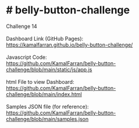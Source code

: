 # # belly-button-challenge
Challenge 14<br>
<br>
Dashboard Link (GitHub Pages):<br>
https://kamalfarran.github.io/belly-button-challenge/<br>
<br>
Javascript Code:<br>
https://github.com/KamalFarran/belly-button-challenge/blob/main/static/js/app.js<br>
<br>
html File to view Dashboard:<br>
https://github.com/KamalFarran/belly-button-challenge/blob/main/index.html<br>
<br>
Samples JSON file (for reference):<br>
https://github.com/KamalFarran/belly-button-challenge/blob/main/samples.json<br>

